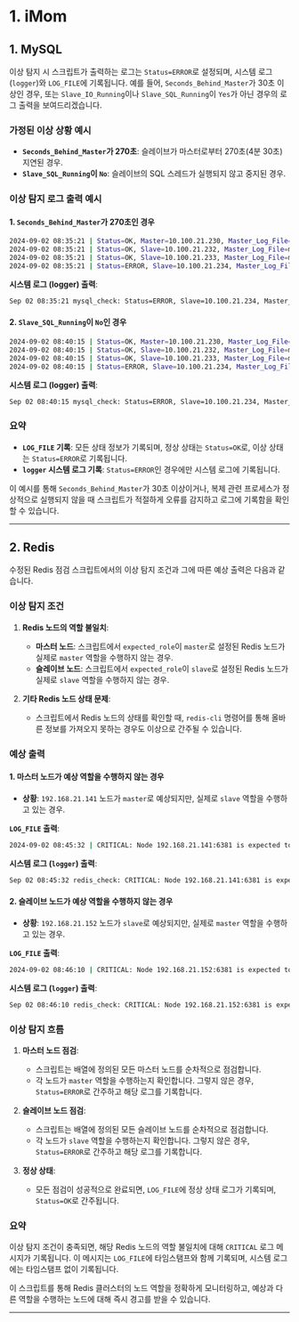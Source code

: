 # 1. iMom

## 1. MySQL

이상 탐지 시 스크립트가 출력하는 로그는 `Status=ERROR`로 설정되며, 시스템 로그(`logger`)와 `LOG_FILE`에 기록됩니다. 예를 들어, `Seconds_Behind_Master`가 30초 이상인 경우, 또는 `Slave_IO_Running`이나 `Slave_SQL_Running`이 `Yes`가 아닌 경우의 로그 출력을 보여드리겠습니다.

### 가정된 이상 상황 예시

- **`Seconds_Behind_Master`가 270초**: 슬레이브가 마스터로부터 270초(4분 30초) 지연된 경우.
- **`Slave_SQL_Running`이 `No`**: 슬레이브의 SQL 스레드가 실행되지 않고 중지된 경우.

### 이상 탐지 로그 출력 예시

#### 1. **`Seconds_Behind_Master`가 270초인 경우**

```bash
2024-09-02 08:35:21 | Status=OK, Master=10.100.21.230, Master_Log_File=mysql-bin.016068, Master_Log_Position=620123456
2024-09-02 08:35:21 | Status=OK, Slave=10.100.21.232, Master_Log_File=mysql-bin.016068, Master_Log_Position=620123456, Slave_Master_Log_File=mysql-bin.016068, Slave_Read_Master_Log_Pos=620500123, Relay_Master_Log_File=mysql-bin.016068, Exec_Master_Log_Pos=620450000, Seconds_Behind_Master=0, Slave_IO_Running=Yes, Slave_SQL_Running=Yes
2024-09-02 08:35:21 | Status=OK, Slave=10.100.21.233, Master_Log_File=mysql-bin.016068, Master_Log_Position=620123456, Slave_Master_Log_File=mysql-bin.016068, Slave_Read_Master_Log_Pos=620678900, Relay_Master_Log_File=mysql-bin.016068, Exec_Master_Log_Pos=620678900, Seconds_Behind_Master=0, Slave_IO_Running=Yes, Slave_SQL_Running=Yes
2024-09-02 08:35:21 | Status=ERROR, Slave=10.100.21.234, Master_Log_File=mysql-bin.016068, Master_Log_Position=620123456, Slave_Master_Log_File=mysql-bin.016068, Slave_Read_Master_Log_Pos=621000000, Relay_Master_Log_File=mysql-bin.016068, Exec_Master_Log_Pos=620980000, Seconds_Behind_Master=270, Slave_IO_Running=Yes, Slave_SQL_Running=Yes
```

**시스템 로그 (logger) 출력**:

```bash
Sep 02 08:35:21 mysql_check: Status=ERROR, Slave=10.100.21.234, Master_Log_File=mysql-bin.016068, Master_Log_Position=620123456, Slave_Master_Log_File=mysql-bin.016068, Slave_Read_Master_Log_Pos=621000000, Relay_Master_Log_File=mysql-bin.016068, Exec_Master_Log_Pos=620980000, Seconds_Behind_Master=270, Slave_IO_Running=Yes, Slave_SQL_Running=Yes
```

#### 2. **`Slave_SQL_Running`이 `No`인 경우**

```bash
2024-09-02 08:40:15 | Status=OK, Master=10.100.21.230, Master_Log_File=mysql-bin.016068, Master_Log_Position=621234567
2024-09-02 08:40:15 | Status=OK, Slave=10.100.21.232, Master_Log_File=mysql-bin.016068, Master_Log_Position=621234567, Slave_Master_Log_File=mysql-bin.016068, Slave_Read_Master_Log_Pos=621500000, Relay_Master_Log_File=mysql-bin.016068, Exec_Master_Log_Pos=621490000, Seconds_Behind_Master=0, Slave_IO_Running=Yes, Slave_SQL_Running=Yes
2024-09-02 08:40:15 | Status=OK, Slave=10.100.21.233, Master_Log_File=mysql-bin.016068, Master_Log_Position=621234567, Slave_Master_Log_File=mysql-bin.016068, Slave_Read_Master_Log_Pos=621789012, Relay_Master_Log_File=mysql-bin.016068, Exec_Master_Log_Pos=621780000, Seconds_Behind_Master=0, Slave_IO_Running=Yes, Slave_SQL_Running=Yes
2024-09-02 08:40:15 | Status=ERROR, Slave=10.100.21.234, Master_Log_File=mysql-bin.016068, Master_Log_Position=621234567, Slave_Master_Log_File=mysql-bin.016068, Slave_Read_Master_Log_Pos=622000000, Relay_Master_Log_File=mysql-bin.016068, Exec_Master_Log_Pos=621980000, Seconds_Behind_Master=0, Slave_IO_Running=Yes, Slave_SQL_Running=No
```

**시스템 로그 (logger) 출력**:

```bash
Sep 02 08:40:15 mysql_check: Status=ERROR, Slave=10.100.21.234, Master_Log_File=mysql-bin.016068, Master_Log_Position=621234567, Slave_Master_Log_File=mysql-bin.016068, Slave_Read_Master_Log_Pos=622000000, Relay_Master_Log_File=mysql-bin.016068, Exec_Master_Log_Pos=621980000, Seconds_Behind_Master=0, Slave_IO_Running=Yes, Slave_SQL_Running=No
```

### 요약

- **`LOG_FILE` 기록**: 모든 상태 정보가 기록되며, 정상 상태는 `Status=OK`로, 이상 상태는 `Status=ERROR`로 기록됩니다.
- **`logger` 시스템 로그 기록**: `Status=ERROR`인 경우에만 시스템 로그에 기록됩니다.

이 예시를 통해 `Seconds_Behind_Master`가 30초 이상이거나, 복제 관련 프로세스가 정상적으로 실행되지 않을 때 스크립트가 적절하게 오류를 감지하고 로그에 기록함을 확인할 수 있습니다.

<hr/>

## 2. Redis

수정된 Redis 점검 스크립트에서의 이상 탐지 조건과 그에 따른 예상 출력은 다음과 같습니다.

### 이상 탐지 조건

1. **Redis 노드의 역할 불일치**:
   - **마스터 노드**: 스크립트에서 `expected_role`이 `master`로 설정된 Redis 노드가 실제로 `master` 역할을 수행하지 않는 경우.
   - **슬레이브 노드**: 스크립트에서 `expected_role`이 `slave`로 설정된 Redis 노드가 실제로 `slave` 역할을 수행하지 않는 경우.

2. **기타 Redis 노드 상태 문제**:
   - 스크립트에서 Redis 노드의 상태를 확인할 때, `redis-cli` 명령어를 통해 올바른 정보를 가져오지 못하는 경우도 이상으로 간주될 수 있습니다.

### 예상 출력

#### 1. **마스터 노드가 예상 역할을 수행하지 않는 경우**

- **상황**: `192.168.21.141` 노드가 `master`로 예상되지만, 실제로 `slave` 역할을 수행하고 있는 경우.

**`LOG_FILE` 출력**:

```bash
2024-09-02 08:45:32 | CRITICAL: Node 192.168.21.141:6381 is expected to be master but found slave
```

**시스템 로그 (`logger`) 출력**:

```bash
Sep 02 08:45:32 redis_check: CRITICAL: Node 192.168.21.141:6381 is expected to be master but found slave
```

#### 2. **슬레이브 노드가 예상 역할을 수행하지 않는 경우**

- **상황**: `192.168.21.152` 노드가 `slave`로 예상되지만, 실제로 `master` 역할을 수행하고 있는 경우.

**`LOG_FILE` 출력**:

```bash
2024-09-02 08:46:10 | CRITICAL: Node 192.168.21.152:6381 is expected to be slave but found master
```

**시스템 로그 (`logger`) 출력**:

```bash
Sep 02 08:46:10 redis_check: CRITICAL: Node 192.168.21.152:6381 is expected to be slave but found master
```

### 이상 탐지 흐름

1. **마스터 노드 점검**:
   - 스크립트는 배열에 정의된 모든 마스터 노드를 순차적으로 점검합니다.
   - 각 노드가 `master` 역할을 수행하는지 확인합니다. 그렇지 않은 경우, `Status=ERROR`로 간주하고 해당 로그를 기록합니다.

2. **슬레이브 노드 점검**:
   - 스크립트는 배열에 정의된 모든 슬레이브 노드를 순차적으로 점검합니다.
   - 각 노드가 `slave` 역할을 수행하는지 확인합니다. 그렇지 않은 경우, `Status=ERROR`로 간주하고 해당 로그를 기록합니다.

3. **정상 상태**:
   - 모든 점검이 성공적으로 완료되면, `LOG_FILE`에 정상 상태 로그가 기록되며, `Status=OK`로 간주됩니다.

### 요약

이상 탐지 조건이 충족되면, 해당 Redis 노드의 역할 불일치에 대해 `CRITICAL` 로그 메시지가 기록됩니다. 이 메시지는 `LOG_FILE`에 타임스탬프와 함께 기록되며, 시스템 로그에는 타임스탬프 없이 기록됩니다.

이 스크립트를 통해 Redis 클러스터의 노드 역할을 정확하게 모니터링하고, 예상과 다른 역할을 수행하는 노드에 대해 즉시 경고를 받을 수 있습니다.

<hr/>
